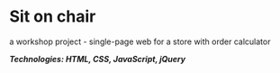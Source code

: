 # Sit on chair

a workshop project - single-page web for a store with order calculator

***Technologies: HTML, CSS, JavaScript, jQuery***
